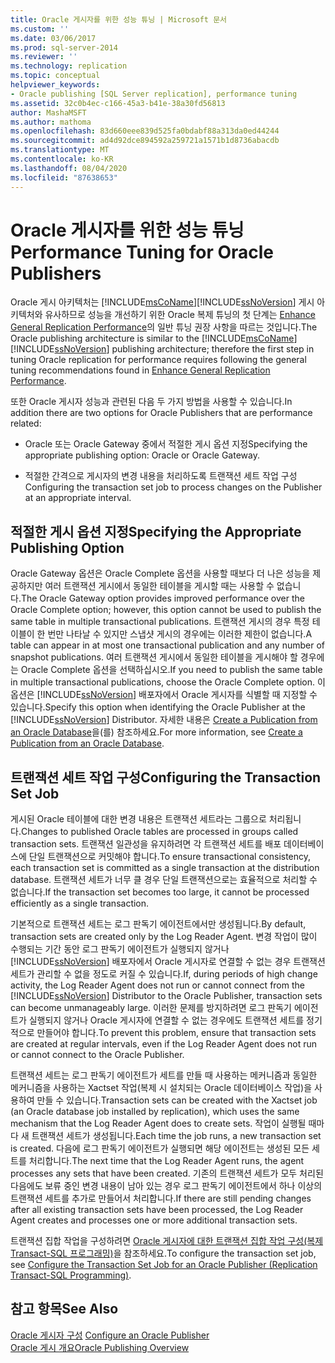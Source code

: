 ```yaml
---
title: Oracle 게시자를 위한 성능 튜닝 | Microsoft 문서
ms.custom: ''
ms.date: 03/06/2017
ms.prod: sql-server-2014
ms.reviewer: ''
ms.technology: replication
ms.topic: conceptual
helpviewer_keywords:
- Oracle publishing [SQL Server replication], performance tuning
ms.assetid: 32c0b4ec-c166-45a3-b41e-38a30fd56813
author: MashaMSFT
ms.author: mathoma
ms.openlocfilehash: 83d660eee839d525fa0bdabf88a313da0ed44244
ms.sourcegitcommit: ad4d92dce894592a259721a1571b1d8736abacdb
ms.translationtype: MT
ms.contentlocale: ko-KR
ms.lasthandoff: 08/04/2020
ms.locfileid: "87638653"
---
```

# <a name="performance-tuning-for-oracle-publishers"></a><span data-ttu-id="810aa-102">Oracle 게시자를 위한 성능 튜닝</span><span class="sxs-lookup"><span data-stu-id="810aa-102">Performance Tuning for Oracle Publishers</span></span>
  <span data-ttu-id="810aa-103">Oracle 게시 아키텍처는 [!INCLUDE[msCoName](../../../includes/msconame-md.md)][!INCLUDE[ssNoVersion](../../../includes/ssnoversion-md.md)] 게시 아키텍처와 유사하므로 성능을 개선하기 위한 Oracle 복제 튜닝의 첫 단계는 [Enhance General Replication Performance](../administration/enhance-general-replication-performance.md)의 일반 튜닝 권장 사항을 따르는 것입니다.</span><span class="sxs-lookup"><span data-stu-id="810aa-103">The Oracle publishing architecture is similar to the [!INCLUDE[msCoName](../../../includes/msconame-md.md)][!INCLUDE[ssNoVersion](../../../includes/ssnoversion-md.md)] publishing architecture; therefore the first step in tuning Oracle replication for performance requires following the general tuning recommendations found in [Enhance General Replication Performance](../administration/enhance-general-replication-performance.md).</span></span>  
  
 <span data-ttu-id="810aa-104">또한 Oracle 게시자 성능과 관련된 다음 두 가지 방법을 사용할 수 있습니다.</span><span class="sxs-lookup"><span data-stu-id="810aa-104">In addition there are two options for Oracle Publishers that are performance related:</span></span>  
  
-   <span data-ttu-id="810aa-105">Oracle 또는 Oracle Gateway 중에서 적절한 게시 옵션 지정</span><span class="sxs-lookup"><span data-stu-id="810aa-105">Specifying the appropriate publishing option: Oracle or Oracle Gateway.</span></span>  
  
-   <span data-ttu-id="810aa-106">적절한 간격으로 게시자의 변경 내용을 처리하도록 트랜잭션 세트 작업 구성</span><span class="sxs-lookup"><span data-stu-id="810aa-106">Configuring the transaction set job to process changes on the Publisher at an appropriate interval.</span></span>  
  
## <a name="specifying-the-appropriate-publishing-option"></a><span data-ttu-id="810aa-107">적절한 게시 옵션 지정</span><span class="sxs-lookup"><span data-stu-id="810aa-107">Specifying the Appropriate Publishing Option</span></span>  
 <span data-ttu-id="810aa-108">Oracle Gateway 옵션은 Oracle Complete 옵션을 사용할 때보다 더 나은 성능을 제공하지만 여러 트랜잭션 게시에서 동일한 테이블을 게시할 때는 사용할 수 없습니다.</span><span class="sxs-lookup"><span data-stu-id="810aa-108">The Oracle Gateway option provides improved performance over the Oracle Complete option; however, this option cannot be used to publish the same table in multiple transactional publications.</span></span> <span data-ttu-id="810aa-109">트랜잭션 게시의 경우 특정 테이블이 한 번만 나타날 수 있지만 스냅샷 게시의 경우에는 이러한 제한이 없습니다.</span><span class="sxs-lookup"><span data-stu-id="810aa-109">A table can appear in at most one transactional publication and any number of snapshot publications.</span></span> <span data-ttu-id="810aa-110">여러 트랜잭션 게시에서 동일한 테이블을 게시해야 할 경우에는 Oracle Complete 옵션을 선택하십시오.</span><span class="sxs-lookup"><span data-stu-id="810aa-110">If you need to publish the same table in multiple transactional publications, choose the Oracle Complete option.</span></span> <span data-ttu-id="810aa-111">이 옵션은 [!INCLUDE[ssNoVersion](../../../includes/ssnoversion-md.md)] 배포자에서 Oracle 게시자를 식별할 때 지정할 수 있습니다.</span><span class="sxs-lookup"><span data-stu-id="810aa-111">Specify this option when identifying the Oracle Publisher at the [!INCLUDE[ssNoVersion](../../../includes/ssnoversion-md.md)] Distributor.</span></span> <span data-ttu-id="810aa-112">자세한 내용은 [Create a Publication from an Oracle Database](../publish/create-a-publication-from-an-oracle-database.md)을(를) 참조하세요.</span><span class="sxs-lookup"><span data-stu-id="810aa-112">For more information, see [Create a Publication from an Oracle Database](../publish/create-a-publication-from-an-oracle-database.md).</span></span>  
  
## <a name="configuring-the-transaction-set-job"></a><span data-ttu-id="810aa-113">트랜잭션 세트 작업 구성</span><span class="sxs-lookup"><span data-stu-id="810aa-113">Configuring the Transaction Set Job</span></span>  
 <span data-ttu-id="810aa-114">게시된 Oracle 테이블에 대한 변경 내용은 트랜잭션 세트라는 그룹으로 처리됩니다.</span><span class="sxs-lookup"><span data-stu-id="810aa-114">Changes to published Oracle tables are processed in groups called transaction sets.</span></span> <span data-ttu-id="810aa-115">트랜잭션 일관성을 유지하려면 각 트랜잭션 세트를 배포 데이터베이스에 단일 트랜잭션으로 커밋해야 합니다.</span><span class="sxs-lookup"><span data-stu-id="810aa-115">To ensure transactional consistency, each transaction set is committed as a single transaction at the distribution database.</span></span> <span data-ttu-id="810aa-116">트랜잭션 세트가 너무 클 경우 단일 트랜잭션으로는 효율적으로 처리할 수 없습니다.</span><span class="sxs-lookup"><span data-stu-id="810aa-116">If the transaction set becomes too large, it cannot be processed efficiently as a single transaction.</span></span>  
  
 <span data-ttu-id="810aa-117">기본적으로 트랜잭션 세트는 로그 판독기 에이전트에서만 생성됩니다.</span><span class="sxs-lookup"><span data-stu-id="810aa-117">By default, transaction sets are created only by the Log Reader Agent.</span></span> <span data-ttu-id="810aa-118">변경 작업이 많이 수행되는 기간 동안 로그 판독기 에이전트가 실행되지 않거나 [!INCLUDE[ssNoVersion](../../../includes/ssnoversion-md.md)] 배포자에서 Oracle 게시자로 연결할 수 없는 경우 트랜잭션 세트가 관리할 수 없을 정도로 커질 수 있습니다.</span><span class="sxs-lookup"><span data-stu-id="810aa-118">If, during periods of high change activity, the Log Reader Agent does not run or cannot connect from the [!INCLUDE[ssNoVersion](../../../includes/ssnoversion-md.md)] Distributor to the Oracle Publisher, transaction sets can become unmanageably large.</span></span> <span data-ttu-id="810aa-119">이러한 문제를 방지하려면 로그 판독기 에이전트가 실행되지 않거나 Oracle 게시자에 연결할 수 없는 경우에도 트랜잭션 세트를 정기적으로 만들어야 합니다.</span><span class="sxs-lookup"><span data-stu-id="810aa-119">To prevent this problem, ensure that transaction sets are created at regular intervals, even if the Log Reader Agent does not run or cannot connect to the Oracle Publisher.</span></span>  
  
 <span data-ttu-id="810aa-120">트랜잭션 세트는 로그 판독기 에이전트가 세트를 만들 때 사용하는 메커니즘과 동일한 메커니즘을 사용하는 Xactset 작업(복제 시 설치되는 Oracle 데이터베이스 작업)을 사용하여 만들 수 있습니다.</span><span class="sxs-lookup"><span data-stu-id="810aa-120">Transaction sets can be created with the Xactset job (an Oracle database job installed by replication), which uses the same mechanism that the Log Reader Agent does to create sets.</span></span> <span data-ttu-id="810aa-121">작업이 실행될 때마다 새 트랜잭션 세트가 생성됩니다.</span><span class="sxs-lookup"><span data-stu-id="810aa-121">Each time the job runs, a new transaction set is created.</span></span> <span data-ttu-id="810aa-122">다음에 로그 판독기 에이전트가 실행되면 해당 에이전트는 생성된 모든 세트를 처리합니다.</span><span class="sxs-lookup"><span data-stu-id="810aa-122">The next time that the Log Reader Agent runs, the agent processes any sets that have been created.</span></span> <span data-ttu-id="810aa-123">기존의 트랜잭션 세트가 모두 처리된 다음에도 보류 중인 변경 내용이 남아 있는 경우 로그 판독기 에이전트에서 하나 이상의 트랜잭션 세트를 추가로 만들어서 처리합니다.</span><span class="sxs-lookup"><span data-stu-id="810aa-123">If there are still pending changes after all existing transaction sets have been processed, the Log Reader Agent creates and processes one or more additional transaction sets.</span></span>  
  
 <span data-ttu-id="810aa-124">트랜잭션 집합 작업을 구성하려면 [Oracle 게시자에 대한 트랜잭션 집합 작업 구성&#40;복제 Transact-SQL 프로그래밍&#41;](../administration/configure-the-transaction-set-job-for-an-oracle-publisher.md)을 참조하세요.</span><span class="sxs-lookup"><span data-stu-id="810aa-124">To configure the transaction set job, see [Configure the Transaction Set Job for an Oracle Publisher &#40;Replication Transact-SQL Programming&#41;](../administration/configure-the-transaction-set-job-for-an-oracle-publisher.md).</span></span>  
  
## <a name="see-also"></a><span data-ttu-id="810aa-125">참고 항목</span><span class="sxs-lookup"><span data-stu-id="810aa-125">See Also</span></span>  
 <span data-ttu-id="810aa-126">[Oracle 게시자 구성](configure-an-oracle-publisher.md) </span><span class="sxs-lookup"><span data-stu-id="810aa-126">[Configure an Oracle Publisher](configure-an-oracle-publisher.md) </span></span>  
 [<span data-ttu-id="810aa-127">Oracle 게시 개요</span><span class="sxs-lookup"><span data-stu-id="810aa-127">Oracle Publishing Overview</span></span>](oracle-publishing-overview.md)  
  
  
